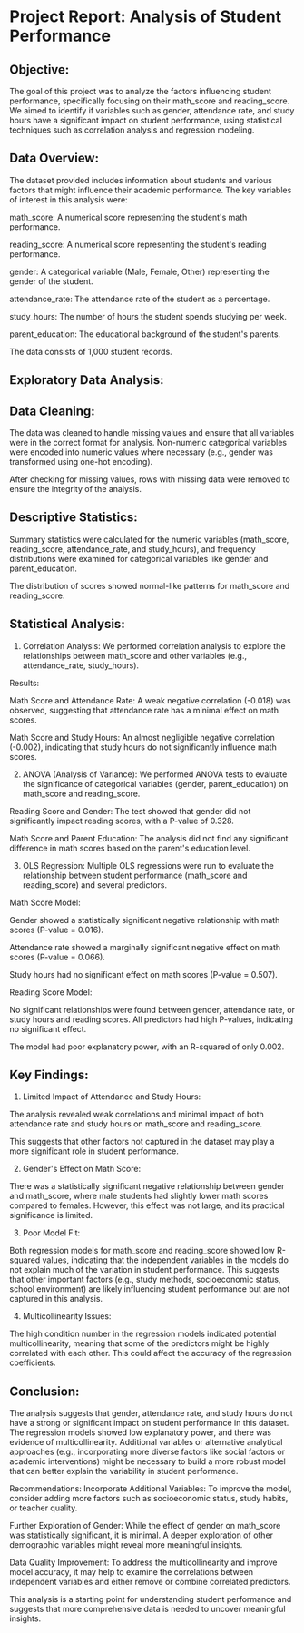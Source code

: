 # Project Report: Analysis of Student Performance
## Objective:
The goal of this project was to analyze the factors influencing student performance, specifically focusing on their math_score and reading_score. We aimed to identify if variables such as gender, attendance rate, and study hours have a significant impact on student performance, using statistical techniques such as correlation analysis and regression modeling.

## Data Overview:
The dataset provided includes information about students and various factors that might influence their academic performance. The key variables of interest in this analysis were:

math_score: A numerical score representing the student's math performance.

reading_score: A numerical score representing the student's reading performance.

gender: A categorical variable (Male, Female, Other) representing the gender of the student.

attendance_rate: The attendance rate of the student as a percentage.

study_hours: The number of hours the student spends studying per week.

parent_education: The educational background of the student's parents.

The data consists of 1,000 student records.

## Exploratory Data Analysis:
## Data Cleaning:

The data was cleaned to handle missing values and ensure that all variables were in the correct format for analysis. Non-numeric categorical variables were encoded into numeric values where necessary (e.g., gender was transformed using one-hot encoding).

After checking for missing values, rows with missing data were removed to ensure the integrity of the analysis.

## Descriptive Statistics:

Summary statistics were calculated for the numeric variables (math_score, reading_score, attendance_rate, and study_hours), and frequency distributions were examined for categorical variables like gender and parent_education.

The distribution of scores showed normal-like patterns for math_score and reading_score.

## Statistical Analysis:
1. Correlation Analysis:
We performed correlation analysis to explore the relationships between math_score and other variables (e.g., attendance_rate, study_hours).

Results:

Math Score and Attendance Rate: A weak negative correlation (-0.018) was observed, suggesting that attendance rate has a minimal effect on math scores.

Math Score and Study Hours: An almost negligible negative correlation (-0.002), indicating that study hours do not significantly influence math scores.

2. ANOVA (Analysis of Variance):
We performed ANOVA tests to evaluate the significance of categorical variables (gender, parent_education) on math_score and reading_score.

Reading Score and Gender: The test showed that gender did not significantly impact reading scores, with a P-value of 0.328.

Math Score and Parent Education: The analysis did not find any significant difference in math scores based on the parent's education level.

3. OLS Regression:
Multiple OLS regressions were run to evaluate the relationship between student performance (math_score and reading_score) and several predictors.

Math Score Model:

Gender showed a statistically significant negative relationship with math scores (P-value = 0.016).

Attendance rate showed a marginally significant negative effect on math scores (P-value = 0.066).

Study hours had no significant effect on math scores (P-value = 0.507).

Reading Score Model:

No significant relationships were found between gender, attendance rate, or study hours and reading scores. All predictors had high P-values, indicating no significant effect.

The model had poor explanatory power, with an R-squared of only 0.002.

## Key Findings:
1. Limited Impact of Attendance and Study Hours:

The analysis revealed weak correlations and minimal impact of both attendance rate and study hours on math_score and reading_score.

This suggests that other factors not captured in the dataset may play a more significant role in student performance.

2. Gender's Effect on Math Score:

There was a statistically significant negative relationship between gender and math_score, where male students had slightly lower math scores compared to females. However, this effect was not large, and its practical significance is limited.

3. Poor Model Fit:

Both regression models for math_score and reading_score showed low R-squared values, indicating that the independent variables in the models do not explain much of the variation in student performance. This suggests that other important factors (e.g., study methods, socioeconomic status, school environment) are likely influencing student performance but are not captured in this analysis.

4. Multicollinearity Issues:

The high condition number in the regression models indicated potential multicollinearity, meaning that some of the predictors might be highly correlated with each other. This could affect the accuracy of the regression coefficients.

## Conclusion:
The analysis suggests that gender, attendance rate, and study hours do not have a strong or significant impact on student performance in this dataset. The regression models showed low explanatory power, and there was evidence of multicollinearity. Additional variables or alternative analytical approaches (e.g., incorporating more diverse factors like social factors or academic interventions) might be necessary to build a more robust model that can better explain the variability in student performance.

Recommendations:
Incorporate Additional Variables: To improve the model, consider adding more factors such as socioeconomic status, study habits, or teacher quality.

Further Exploration of Gender: While the effect of gender on math_score was statistically significant, it is minimal. A deeper exploration of other demographic variables might reveal more meaningful insights.

Data Quality Improvement: To address the multicollinearity and improve model accuracy, it may help to examine the correlations between independent variables and either remove or combine correlated predictors.

This analysis is a starting point for understanding student performance and suggests that more comprehensive data is needed to uncover meaningful insights.

